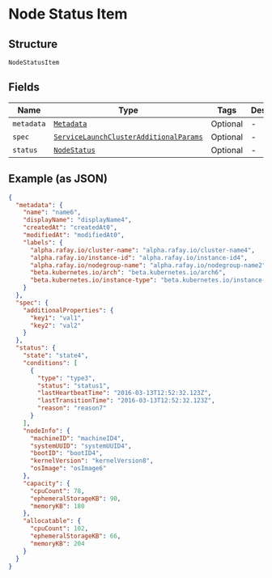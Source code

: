 
# Node Status Item

## Structure

`NodeStatusItem`

## Fields

| Name | Type | Tags | Description |
|  --- | --- | --- | --- |
| `metadata` | [`Metadata`](../../doc/models/metadata.md) | Optional | - |
| `spec` | [`ServiceLaunchClusterAdditionalParams`](../../doc/models/service-launch-cluster-additional-params.md) | Optional | - |
| `status` | [`NodeStatus`](../../doc/models/node-status.md) | Optional | - |

## Example (as JSON)

```json
{
  "metadata": {
    "name": "name6",
    "displayName": "displayName4",
    "createdAt": "createdAt0",
    "modifiedAt": "modifiedAt0",
    "labels": {
      "alpha.rafay.io/cluster-name": "alpha.rafay.io/cluster-name4",
      "alpha.rafay.io/instance-id": "alpha.rafay.io/instance-id4",
      "alpha.rafay.io/nodegroup-name": "alpha.rafay.io/nodegroup-name2",
      "beta.kubernetes.io/arch": "beta.kubernetes.io/arch6",
      "beta.kubernetes.io/instance-type": "beta.kubernetes.io/instance-type6"
    }
  },
  "spec": {
    "additionalProperties": {
      "key1": "val1",
      "key2": "val2"
    }
  },
  "status": {
    "state": "state4",
    "conditions": [
      {
        "type": "type3",
        "status": "status1",
        "lastHeartbeatTime": "2016-03-13T12:52:32.123Z",
        "lastTransitionTime": "2016-03-13T12:52:32.123Z",
        "reason": "reason7"
      }
    ],
    "nodeInfo": {
      "machineID": "machineID4",
      "systemUUID": "systemUUID4",
      "bootID": "bootID4",
      "kernelVersion": "kernelVersion8",
      "osImage": "osImage6"
    },
    "capacity": {
      "cpuCount": 78,
      "ephemeralStorageKB": 90,
      "memoryKB": 180
    },
    "allocatable": {
      "cpuCount": 102,
      "ephemeralStorageKB": 66,
      "memoryKB": 204
    }
  }
}
```

